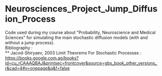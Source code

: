 # Neurosciences_Project_Jump_Diffusion_Process
Code used during my course about "Probability, Neuroscience and Medical Sciences" for simulating the main stochastic diffusion models (with and without a jump process). <br />
Bibliography :  <br />
** Jacod-Shiryaev, 2003 Limit Theorems For Stochastic Processes : https://books.google.com.ag/books?id=cu_rCAAAQBAJ&printsec=frontcover&source=gbs_book_other_versions_r&cad=4#v=onepage&q&f=false
